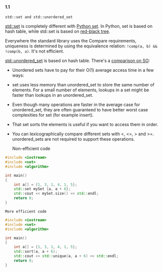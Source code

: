 #### 1.1 

	std::set and std::unordered_set

[std::set](https://en.cppreference.com/w/cpp/container/set) is completely different with [Python set](\\web). In Python, set is based on hash table, while std::set is based on [red-black tree](https://en.wikipedia.org/wiki/Red%E2%80%93black_tree).

Everywhere the standard library uses the Compare requirements, uniqueness is determined by using the equivalence relation: `!comp(a, b) && !comp(b, a)`. It's not efficient. 

[std::unordered_set]() is based on hash table. There's a [comparison on SO](https://stackoverflow.com/questions/1349734/why-would-anyone-use-set-instead-of-unordered-set):

* Unordered sets have to pay for their O(1) average access time in a few ways:

* set uses less memory than unordered_set to store the same number of elements.
For a small number of elements, lookups in a set might be faster than lookups in an unordered_set.

* Even though many operations are faster in the average case for unordered_set, they are often guaranteed to have better worst case complexities for set (for example insert).

* That set sorts the elements is useful if you want to access them in order.

* You can lexicographically compare different sets with <, <=, > and >=. unordered_sets are not required to support these operations.



	Non-efficient code

```cpp
#include <iostream>
#include <set>
#include <algorithm>

int main()
{
	int a[] = {1, 3, 1, 4, 1, 5};
	std::set mySet {a, a + 6};
	std::cout << mySet.size() << std::endl;
	return 0;
}
```

	More efficient code

```cpp
#include <iostream>
#include <set>
#include <algorithm>

int main()
{
	int a[] = {1, 3, 1, 4, 1, 5};
	std::sort(a, a + 6);
	std::cout << std::unique(a, a + 6) << std::endl;
	return 0;
}

```
